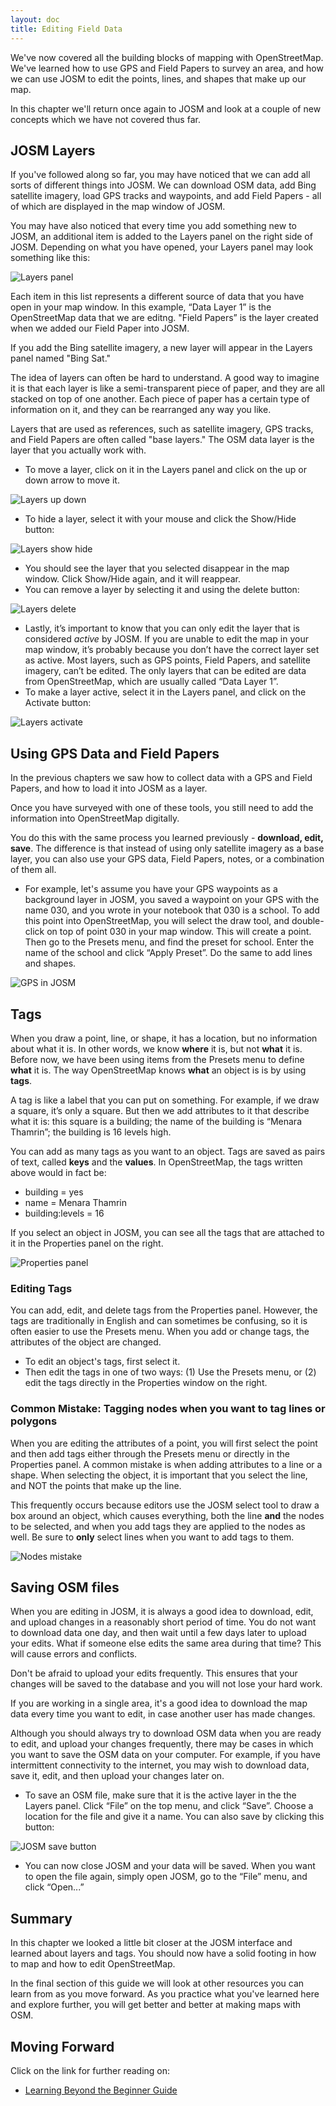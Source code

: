```yaml
---
layout: doc
title: Editing Field Data
---
```


We've now covered all the building blocks of mapping with OpenStreetMap.
We've learned how to use GPS and Field Papers to survey an area, and how 
we can use JOSM to edit the points, lines, and shapes that make up our map.

In this chapter we'll return once again to JOSM and look at a couple of new
concepts which we have not covered thus far.

## JOSM Layers
If you've followed along so far, you may have noticed that we can add all sorts
of different things into JOSM. We can download OSM data, add Bing satellite imagery,
load GPS tracks and waypoints, and add Field Papers - all of which are displayed
in the map window of JOSM.

You may have also noticed that every time you add something new to JOSM, an additional
item is added to the Layers panel on the right side of JOSM. Depending on what you have
opened, your Layers panel may look something like this:

![Layers panel]({{site.baseurl}}/images/layers-panel.png)

Each item in this list represents a different source of data that
you have open in your map window. In this example, “Data Layer
1” is the OpenStreetMap data that we are editng. "Field Papers” is
the layer created when we added our Field Paper into JOSM.

If you add the Bing satellite imagery, a new layer will appear in the Layers panel named "Bing Sat."

The idea of layers can often be hard to understand. A good way to imagine it is that each
layer is like a semi-transparent piece of paper, and they are all stacked on top of one
another. Each piece of paper has a certain type of information on it, and they can be rearranged
any way you like.

Layers that are used as references, such as satellite imagery, GPS tracks, and Field Papers
are often called "base layers." The OSM data layer is the layer that you actually work with.

-   To move a layer, click on it in the Layers panel and click on the up
    or down arrow to move it.

![Layers up down]({{site.baseurl}}/images/layers-panel-up-down.png)

-  To hide a layer, select it with your mouse and
    click the Show/Hide button:

![Layers show hide]({{site.baseurl}}/images/layers-panel-show-hide.png)

-  You should see the layer that you selected disappear in the map
    window. Click Show/Hide again, and it will reappear.
-  You can remove a layer by selecting it and using the delete
    button:

![Layers delete]({{site.baseurl}}/images/layers-panel-delete.png)

-  Lastly, it’s important to know that you can only edit the layer that
    is considered *active* by JOSM. If you are unable to edit the map in
    your map window, it’s probably because you don’t have the correct
    layer set as active. Most layers, such as GPS points, Field
    Papers, and satellite imagery, can’t be edited. The only layers that
    can be edited are data from OpenStreetMap, which are usually called
    “Data Layer 1”.
-  To make a layer active, select it in the Layers panel, and click on
    the Activate button:

![Layers activate]({{site.baseurl}}/images/layers-panel-activate.png)


## Using GPS Data and Field Papers
In the previous chapters we saw how to collect data with a GPS
and Field Papers, and how to load it into JOSM as a layer.

Once you have surveyed with one of these tools, you still need
to add the information into OpenStreetMap digitally.

You do this with the same process you learned previously - **download,
edit, save**. The difference is that instead of using only satellite
imagery as a base layer, you can also use your GPS data, Field Papers,
notes, or a combination of them all.

-   For example, let's assume you have your GPS waypoints as a background
    layer in JOSM, you saved a waypoint on your GPS with the name 030, and
    you wrote in your notebook that 030 is a school. To add this point
    into OpenStreetMap, you will select the draw tool, and
    double-click on top of point 030 in your map window. This will
    create a point. Then go to the Presets menu, and find the preset for
    school. Enter the name of the school and click “Apply Preset”. Do
    the same to add lines and shapes.

![GPS in JOSM]({{site.baseurl}}/images/gps-layer.png)

## Tags
When you draw a point, line, or shape, it has a location, but no
information about what it is. In other words, we know **where** it
is, but not **what** it is. Before now, we have been using items
from the Presets menu to define **what** it is. The way
OpenStreetMap knows **what** an object is is by using **tags**.

A tag is like a label that you can put on something. For example, if
we draw a square, it’s only a square. But then we add attributes to
it that describe what it is: this square is a building; the name of
the building is “Menara Thamrin”; the building is 16 levels high.

You can add as many tags as you want to an object. Tags are saved as
pairs of text, called **keys** and the **values**. In
OpenStreetMap, the tags written above would in fact be:

-   building = yes
-   name = Menara Thamrin
-   building:levels = 16

If you select an object in JOSM, you can see all the tags that are
attached to it in the Properties panel on the right.

![Properties panel]({{site.baseurl}}/images/properties-panel.png)

### Editing Tags
You can add, edit, and delete tags from the Properties panel. However, the tags
are traditionally in English and can sometimes be confusing, so it
is often easier to use the Presets menu. When you add or change tags, the attributes
of the object are changed.

-   To edit an object's tags, first select it.
-   Then edit the tags in one of two ways: (1) Use the Presets menu,
    or (2) edit the tags directly in the Properties window on the right. 

### Common Mistake: Tagging nodes when you want to tag lines or polygons
When you are editing the attributes of a point, you will first select
the point and then add tags either through the Presets menu or directly
in the Properties panel. A common mistake is when adding attributes to a
line or a shape. When selecting the object, it is important that you
select the line, and NOT the points that make up the line.

This frequently occurs because editors use the JOSM select tool to draw a
box around an object, which causes everything, both the line **and** the nodes
to be selected, and when you add tags they are applied to the nodes
as well. Be sure to **only** select lines when you want to add tags
to them.

![Nodes mistake]({{site.baseurl}}/images/nodes-selected-mistake.png)

## Saving OSM files
When you are editing in JOSM, it is always a good idea to download, edit, and
upload changes in a reasonably short period of time. You do not want to download
data one day, and then wait until a few days later to upload your edits. What if
someone else edits the same area during that time? This will cause errors and conflicts.

Don't be afraid to upload your edits frequently. This ensures that your changes will
be saved to the database and you will not lose your hard work.

If you are working in a single area, it's a good idea to download the map data
every time you want to edit, in case another user has made changes.

Although you should always try to download OSM data when you are ready to edit,
and upload your changes frequently, there may be cases in which you want to save
the OSM data on your computer. For example, if you have intermittent connectivity
to the internet, you may wish to download data, save it, edit, and then upload your
changes later on.

-  To save an OSM file, make sure that it is the active layer in the
    the Layers panel. Click “File” on the top menu, and click “Save”.
    Choose a location for the file and give it a name. You can also save
    by clicking this button:

![JOSM save button]({{site.baseurl}}/images/josm-save-button.png)

-  You can now close JOSM and your data will be saved. When you want to
    open the file again, simply open JOSM, go to the “File” menu, and
    click “Open...”

## Summary
In this chapter we looked a little bit closer at the JOSM interface and learned
about layers and tags. You should now have a solid footing in how to map and how
to edit OpenStreetMap.

In the final section of this guide we will look at other resources you can learn from
as you move forward. As you practice what you've learned here and explore further,
you will get better and better at making maps with OSM.

## Moving Forward

Click on the link for further reading on:  

*  [Learning Beyond the Beginner Guide](./moving-forward/)